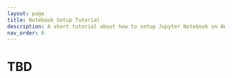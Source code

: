```yaml
---
layout: page
title: Notebook Setup Tutorial
description: A short tutorial about how to setup Jupyter Notebook on AWS EC2.
nav_order: 6
---
```


# TBD

